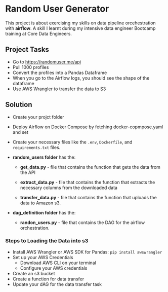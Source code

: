 # Random User Generator

This project is about exercising my skills on data pipeline orcehestration with **airflow**. A skill I learnt during my intensive data engineer Bootcamp training at Core Data Engineers.

## Project Tasks
  * Go to https://randomuser.me/api
  * Pull 1000 profiles
  * Convert the profiles into a Pandas Dataframe
  * When you go to the Airflow logs, you should see the shape of the dataframe
  * Use AWS Wrangler to transfer the data to S3

  ## Solution
  * Create your projct folder
  * Deploy Airflow on Docker Compose by fetching docker-copmpose.yaml and set
  * Create your necessary files like the `.env`, `Dockerfile`, and `requirements.txt` files.

  * **random_users folder** has the:

    * **get_data.py** - file that contains the function that gets the data from the API

    * **extract_data.py** - file that contains the function that extracts the necessary columns from the downloaded data

    * **transfer_data.py** - file that contains the function that uploads the data to Amazon s3.

* **dag_definition folder** has the:

    * **randon_users.py** - file that contains the DAG for the airflow orchestration.



### Steps to Loading the Data into s3
 * Install AWS Wrangler or AWS SDK for Pandas: `pip install awswrangler`
 * Set up your AWS Credentials
    * Download AWS CLI on your terminal
    * Configure your AWS credentials
 * Create an s3 bucket
 * Create a function for data transfer
 * Update your dAG for the data transfer task
